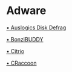 # Adware

[• Auslogics Disk Defrag](https://d0pple33.github.io/BugLog/AusDDF.html)

[• BonziBUDDY](https://d0pple33.github.io/BugLog/Bonzi.html)

[• Citrio](https://d0pple33.github.io/BugLog/Citrio.html)

[• CRaccoon](https://d0pple33.github.io/BugLog/CRaccoon.html)

